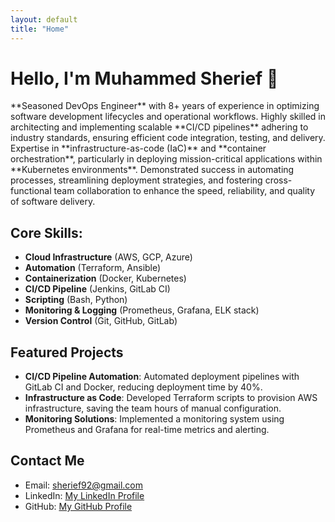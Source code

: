 ```yaml
---
layout: default
title: "Home"
---
```


# Hello, I'm Muhammed Sherief 👋

<p class="lead">**Seasoned DevOps Engineer** with 8+ years of experience in optimizing software development lifecycles and operational workflows. Highly skilled in architecting and implementing scalable **CI/CD pipelines** adhering to industry standards, ensuring efficient code integration, testing, and delivery. Expertise in **infrastructure-as-code (IaC)** and **container orchestration**, particularly in deploying mission-critical applications within **Kubernetes environments**. Demonstrated success in automating processes, streamlining deployment strategies, and fostering cross-functional team collaboration to enhance the speed, reliability, and quality of software delivery.</p>

## Core Skills:

- **Cloud Infrastructure** (AWS, GCP, Azure)
- **Automation** (Terraform, Ansible)
- **Containerization** (Docker, Kubernetes)
- **CI/CD Pipeline** (Jenkins, GitLab CI)
- **Scripting** (Bash, Python)
- **Monitoring & Logging** (Prometheus, Grafana, ELK stack)
- **Version Control** (Git, GitHub, GitLab)

## Featured Projects

- **CI/CD Pipeline Automation**: Automated deployment pipelines with GitLab CI and Docker, reducing deployment time by 40%.
- **Infrastructure as Code**: Developed Terraform scripts to provision AWS infrastructure, saving the team hours of manual configuration.
- **Monitoring Solutions**: Implemented a monitoring system using Prometheus and Grafana for real-time metrics and alerting.

## Contact Me

- Email: [sherief92@gmail.com](mailto:sherief92@gmail.com.com)
- LinkedIn: [My LinkedIn Profile](https://www.linkedin.com/in/muhammed-sherief-04317b72)
- GitHub: [My GitHub Profile](https://github.com/muhammedsherief)
